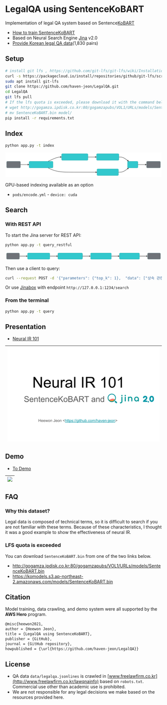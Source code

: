 # LegalQA using SentenceKoBART

Implementation of legal QA system based on Sentence[KoBART](https://github.com/SKT-AI/KoBART)

- [How to train SentenceKoBART](SentenceKoBART)
- Based on Neural Search Engine [Jina](https://github.com/jina-ai/jina) v2.0
- [Provide Korean legal QA data](data/legalqa.jsonlines)(1,830 pairs)


## Setup

```bash
# install git lfs , https://github.com/git-lfs/git-lfs/wiki/Installation
curl -s https://packagecloud.io/install/repositories/github/git-lfs/script.deb.sh | sudo bash
sudo apt install git-lfs
git clone https://github.com/haven-jeon/LegalQA.git
cd LegalQA
git lfs pull
# If the lfs quota is exceeded, please download it with the command below.
# wget http://gogamza.ipdisk.co.kr:80/gogamzapubs/VOL1/URLs/models/SentenceKoBART.bin
# mv SentenceKoBART.bin model/
pip install -r requirements.txt
```

## Index


```sh
python app.py -t index
```

![](data/index.svg)

GPU-based indexing available as an option

- `pods/encode.yml` - `device: cuda`

## Search

### With REST API

To start the Jina server for REST API:

```sh
python app.py -t query_restful
```

![](data/query.svg)

Then use a client to query:

```sh
curl --request POST -d '{"parameters": {"top_k": 1},  "data": ["상속 관련 문의"]}' -H 'Content-Type: application/json' 'http://0.0.0.0:1234/search'
````

Or use [Jinabox](https://jina.ai/jinabox.js/) with endpoint `http://127.0.0.1:1234/search`

### From the terminal

```sh
python app.py -t query
```

## Presentation

- [Neural IR 101](http://tiny.one/neuralIR101)

| ![](data/present.png)|
| ------ |

## Demo 

- [To Demo](http://ec2-3-36-123-253.ap-northeast-2.compute.amazonaws.com:7874/)

| ![](data/demo.gif)|
| ------ |


## FAQ

### Why this dataset?

Legal data is composed of technical terms, so it is difficult to search if you are not familiar with these terms. Because of these characteristics, I thought it was a good example to show the effectiveness of neural IR.

### LFS quota is exceeded

You can download `SentenceKoBART.bin` from one of the two links below.

- http://gogamza.ipdisk.co.kr:80/gogamzapubs/VOL1/URLs/models/SentenceKoBART.bin
- https://komodels.s3.ap-northeast-2.amazonaws.com/models/SentenceKoBART.bin

## Citation

Model training, data crawling, and demo system were all supported by the **AWS Hero** program.

```
@misc{heewon2021,
author = {Heewon Jeon},
title = {LegalQA using SentenceKoBART},
publisher = {GitHub},
journal = {GitHub repository},
howpublished = {\url{https://github.com/haven-jeon/LegalQA}}
```


## License

- QA data `data/legalqa.jsonlines` is crawled in [www.freelawfirm.co.kr](http://www.freelawfirm.co.kr/lawqnainfo) based on `robots.txt`. Commercial use other than academic use is prohibited.
- We are not responsible for any legal decisions we make based on the resources provided here.
